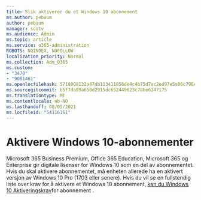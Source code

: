 ```yaml
---
title: Slik aktiverer du et Windows 10 abonnement
ms.author: pebaum
author: pebaum
manager: scotv
ms.audience: Admin
ms.topic: article
ms.service: o365-administration
ROBOTS: NOINDEX, NOFOLLOW
localization_priority: Normal
ms.collection: Adm_O365
ms.custom:
- "3470"
- "9001461"
ms.openlocfilehash: 5718008132a47db113411856de4c4b75d7ac2ed97e5a06c796c5be06c535b932
ms.sourcegitcommit: b5f7da89a650d2915dc652449623c78be6247175
ms.translationtype: MT
ms.contentlocale: nb-NO
ms.lasthandoff: 08/05/2021
ms.locfileid: "54116161"
---
```

# <a name="activating-windows-10-subscriptions"></a>Aktivere Windows 10-abonnementer

Microsoft 365 Business Premium, Office 365 Education, Microsoft 365 og Enterprise gir digitale lisenser for Windows 10 som en del av abonnementet. Hvis du skal aktivere abonnementet, må enheten allerede ha en aktivert versjon av Windows 10 Pro (1703 eller senere). Hvis du vil se en fullstendig liste over krav for å aktivere et Windows 10 abonnement, [kan du Windows 10 Aktiveringskrav](https://docs.microsoft.com/windows/deployment/windows-10-subscription-activation#requirements)for abonnement .
